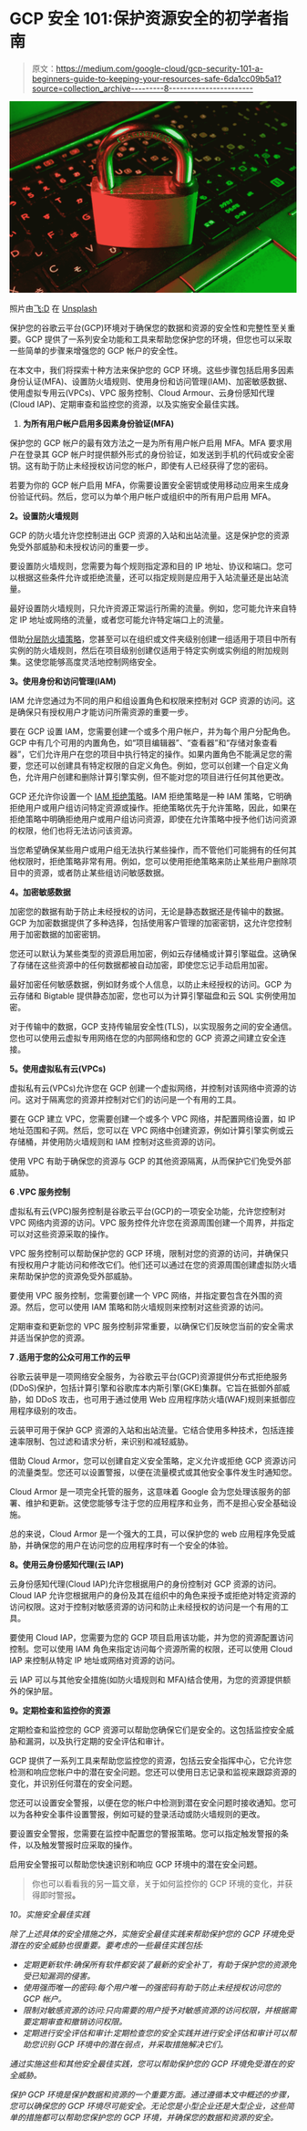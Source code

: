 # GCP 安全 101:保护资源安全的初学者指南

> 原文：<https://medium.com/google-cloud/gcp-security-101-a-beginners-guide-to-keeping-your-resources-safe-6da1cc09b5a1?source=collection_archive---------8----------------------->

![](img/b9ee3a114b10695d997550baacbb8f15.png)

照片由[飞:D](https://unsplash.com/es/@flyd2069?utm_source=unsplash&utm_medium=referral&utm_content=creditCopyText) 在 [Unsplash](https://unsplash.com/s/photos/security?utm_source=unsplash&utm_medium=referral&utm_content=creditCopyText)

保护您的谷歌云平台(GCP)环境对于确保您的数据和资源的安全性和完整性至关重要。GCP 提供了一系列安全功能和工具来帮助您保护您的环境，但您也可以采取一些简单的步骤来增强您的 GCP 帐户的安全性。

在本文中，我们将探索十种方法来保护您的 GCP 环境。这些步骤包括启用多因素身份认证(MFA)、设置防火墙规则、使用身份和访问管理(IAM)、加密敏感数据、使用虚拟专用云(VPCs)、VPC 服务控制、Cloud Armour、云身份感知代理(Cloud IAP)、定期审查和监控您的资源，以及实施安全最佳实践。

1.  **为所有用户帐户启用多因素身份验证(MFA)**

保护您的 GCP 帐户的最有效方法之一是为所有用户帐户启用 MFA。MFA 要求用户在登录其 GCP 帐户时提供额外形式的身份验证，如发送到手机的代码或安全密钥。这有助于防止未经授权访问您的帐户，即使有人已经获得了您的密码。

若要为你的 GCP 帐户启用 MFA，你需要设置安全密钥或使用移动应用来生成身份验证代码。然后，您可以为单个用户帐户或组织中的所有用户启用 MFA。

**2。设置防火墙规则**

GCP 的防火墙允许您控制进出 GCP 资源的入站和出站流量。这是保护您的资源免受外部威胁和未授权访问的重要一步。

要设置防火墙规则，您需要为每个规则指定源和目的 IP 地址、协议和端口。您可以根据这些条件允许或拒绝流量，还可以指定规则是应用于入站流量还是出站流量。

最好设置防火墙规则，只允许资源正常运行所需的流量。例如，您可能允许来自特定 IP 地址或网络的流量，或者您可能允许特定端口上的流量。

借助[分层防火墙策略](https://cloud.google.com/vpc/docs/firewall-policies)，您甚至可以在组织或文件夹级别创建一组适用于项目中所有实例的防火墙规则，然后在项目级别创建仅适用于特定实例或实例组的附加规则集。这使您能够高度灵活地控制网络安全。

**3。使用身份和访问管理(IAM)**

IAM 允许您通过为不同的用户和组设置角色和权限来控制对 GCP 资源的访问。这是确保只有授权用户才能访问所需资源的重要一步。

要在 GCP 设置 IAM，您需要创建一个或多个用户帐户，并为每个用户分配角色。GCP 中有几个可用的内置角色，如“项目编辑器”、“查看器”和“存储对象查看器”，它们允许用户在您的项目中执行特定的操作。如果内置角色不能满足您的需要，您还可以创建具有特定权限的自定义角色。例如，您可以创建一个自定义角色，允许用户创建和删除计算引擎实例，但不能对您的项目进行任何其他更改。

GCP 还允许你设置一个 [IAM 拒绝策略](https://cloud.google.com/iam/docs/deny-overview)。IAM 拒绝策略是一种 IAM 策略，它明确拒绝用户或用户组访问特定资源或操作。拒绝策略优先于允许策略，因此，如果在拒绝策略中明确拒绝用户或用户组访问资源，即使在允许策略中授予他们访问资源的权限，他们也将无法访问该资源。

当您希望确保某些用户或用户组无法执行某些操作，而不管他们可能拥有的任何其他权限时，拒绝策略非常有用。例如，您可以使用拒绝策略来防止某些用户删除项目中的资源，或者防止某些组访问敏感数据。

**4。加密敏感数据**

加密您的数据有助于防止未经授权的访问，无论是静态数据还是传输中的数据。GCP 为加密数据提供了多种选择，包括使用客户管理的加密密钥，这允许您控制用于加密数据的加密密钥。

您还可以默认为某些类型的资源启用加密，例如云存储桶或计算引擎磁盘。这确保了存储在这些资源中的任何数据都被自动加密，即使您忘记手动启用加密。

最好加密任何敏感数据，例如财务或个人信息，以防止未经授权的访问。GCP 为云存储和 Bigtable 提供静态加密，您也可以为计算引擎磁盘和云 SQL 实例使用加密。

对于传输中的数据，GCP 支持传输层安全性(TLS)，以实现服务之间的安全通信。您也可以使用云虚拟专用网络在您的内部网络和您的 GCP 资源之间建立安全连接。

**5。使用虚拟私有云(VPCs)**

虚拟私有云(VPCs)允许您在 GCP 创建一个虚拟网络，并控制对该网络中资源的访问。这对于隔离您的资源并控制对它们的访问是一个有用的工具。

要在 GCP 建立 VPC，您需要创建一个或多个 VPC 网络，并配置网络设置，如 IP 地址范围和子网。然后，您可以在 VPC 网络中创建资源，例如计算引擎实例或云存储桶，并使用防火墙规则和 IAM 控制对这些资源的访问。

使用 VPC 有助于确保您的资源与 GCP 的其他资源隔离，从而保护它们免受外部威胁。

**6 .VPC 服务控制**

虚拟私有云(VPC)服务控制是谷歌云平台(GCP)的一项安全功能，允许您控制对 VPC 网络内资源的访问。VPC 服务控件允许您在资源周围创建一个周界，并指定可以对这些资源采取的操作。

VPC 服务控制可以帮助保护您的 GCP 环境，限制对您的资源的访问，并确保只有授权用户才能访问和修改它们。他们还可以通过在您的资源周围创建虚拟防火墙来帮助保护您的资源免受外部威胁。

要使用 VPC 服务控制，您需要创建一个 VPC 网络，并指定要包含在外围的资源。然后，您可以使用 IAM 策略和防火墙规则来控制对这些资源的访问。

定期审查和更新您的 VPC 服务控制非常重要，以确保它们反映您当前的安全需求并适当保护您的资源。

**7 .适用于您的公众可用工作的云甲**

谷歌云装甲是一项网络安全服务，为谷歌云平台(GCP)资源提供分布式拒绝服务(DDoS)保护，包括计算引擎和谷歌库本内斯引擎(GKE)集群。它旨在抵御外部威胁，如 DDoS 攻击，也可用于通过使用 Web 应用程序防火墙(WAF)规则来抵御应用程序级别的攻击。

云装甲可用于保护 GCP 资源的入站和出站流量。它结合使用多种技术，包括连接速率限制、包过滤和请求分析，来识别和减轻威胁。

借助 Cloud Armor，您可以创建自定义安全策略，定义允许或拒绝 GCP 资源访问的流量类型。您还可以设置警报，以便在流量模式或其他安全事件发生时通知您。

Cloud Armor 是一项完全托管的服务，这意味着 Google 会为您处理该服务的部署、维护和更新。这使您能够专注于您的应用程序和业务，而不是担心安全基础设施。

总的来说，Cloud Armor 是一个强大的工具，可以保护您的 web 应用程序免受威胁，并确保您的用户在访问您的应用程序时有一个安全的体验。

**8。使用云身份感知代理(云 IAP)**

云身份感知代理(Cloud IAP)允许您根据用户的身份控制对 GCP 资源的访问。Cloud IAP 允许您根据用户的身份及其在组织中的角色来授予或拒绝对特定资源的访问权限。这对于控制对敏感资源的访问和防止未经授权的访问是一个有用的工具。

要使用 Cloud IAP，您需要为您的 GCP 项目启用该功能，并为您的资源配置访问控制。您可以使用 IAM 角色来指定访问每个资源所需的权限，还可以使用 Cloud IAP 来控制从特定 IP 地址或网络对资源的访问。

云 IAP 可以与其他安全措施(如防火墙规则和 MFA)结合使用，为您的资源提供额外的保护层。

**9。定期检查和监控你的资源**

定期检查和监控您的 GCP 资源可以帮助您确保它们是安全的。这包括监控安全威胁和漏洞，以及执行定期的安全评估和审计。

GCP 提供了一系列工具来帮助您监控您的资源，包括云安全指挥中心，它允许您检测和响应您帐户中的潜在安全问题。您还可以使用日志记录和监视来跟踪资源的变化，并识别任何潜在的安全问题。

您还可以设置安全警报，以便在您的帐户中检测到潜在安全问题时接收通知。您可以为各种安全事件设置警报，例如可疑的登录活动或防火墙规则的更改。

要设置安全警报，您需要在监控中配置您的警报策略。您可以指定触发警报的条件，以及触发警报时应采取的操作。

启用安全警报可以帮助您快速识别和响应 GCP 环境中的潜在安全问题。

> 你也可以看看我的另一篇文章，关于如何监控你的 GCP 环境的变化，并获得即时警报[](/google-cloud/gcp-cloud-asset-inventory-feed-get-real-time-notifications-on-resource-changes-63fe3687d3c)**。**

*10。实施安全最佳实践*

*除了上述具体的安全措施之外，实施安全最佳实践来帮助保护您的 GCP 环境免受潜在的安全威胁也很重要。要考虑的一些最佳实践包括:*

*   *定期更新软件:确保所有软件都安装了最新的安全补丁，有助于保护您的资源免受已知漏洞的侵害。*
*   *使用强而唯一的密码:每个用户唯一的强密码有助于防止未经授权访问您的 GCP 帐户。*
*   *限制对敏感资源的访问:只向需要的用户授予对敏感资源的访问权限，并根据需要定期审查和撤销访问权限。*
*   *定期进行安全评估和审计:定期检查您的安全实践并进行安全评估和审计可以帮助您识别 GCP 环境中的潜在弱点，并采取措施解决它们。*

*通过实施这些和其他安全最佳实践，您可以帮助保护您的 GCP 环境免受潜在的安全威胁。*

*保护 GCP 环境是保护数据和资源的一个重要方面。通过遵循本文中概述的步骤，您可以确保您的 GCP 环境尽可能安全。无论您是小型企业还是大型企业，这些简单的措施都可以帮助您保护您的 GCP 环境，并确保您的数据和资源的安全。*